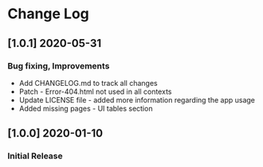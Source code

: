 # Change Log

## [1.0.1] 2020-05-31
### Bug fixing, Improvements
- Add CHANGELOG.md to track all changes
- Patch - Error-404.html not used in all contexts
- Update LICENSE file - added more information regarding the app usage
- Added missing pages - UI tables section

## [1.0.0] 2020-01-10
### Initial Release
